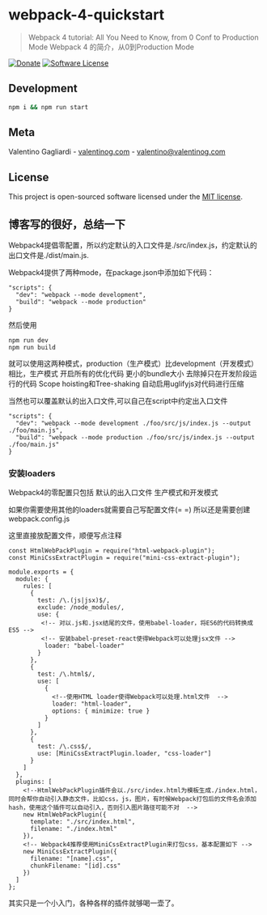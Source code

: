 # webpack-4-quickstart
> Webpack 4 tutorial: All You Need to Know, from 0 Conf to Production Mode
> Webpack 4 的简介，从0到Production Mode

[![Donate](https://img.shields.io/badge/donate-patreon-orange.svg)](https://www.patreon.com/valentinogagliardi)
[![Software License](https://img.shields.io/badge/license-MIT-brightgreen.svg?style=flat)](LICENSE)

## Development

```bash
npm i && npm run start
```

## Meta

Valentino Gagliardi - [valentinog.com](https://www.valentinog.com) - valentino@valentinog.com

## License

This project is open-sourced software licensed under the [MIT license](http://opensource.org/licenses/MIT).

## 博客写的很好，总结一下
Webpack4提倡零配置，所以约定默认的入口文件是./src/index.js，约定默认的出口文件是./dist/main.js.

Webpack4提供了两种mode，在package.json中添加如下代码：
```
"scripts": {
  "dev": "webpack --mode development",
  "build": "webpack --mode production"
}
```
然后使用
```
npm run dev 
npm run build
```
就可以使用这两种模式，production（生产模式）比development（开发模式）相比，生产模式
开启所有的优化代码
更小的bundle大小
去除掉只在开发阶段运行的代码
Scope hoisting和Tree-shaking
自动启用uglifyjs对代码进行压缩

当然也可以覆盖默认的出入口文件,可以自己在script中约定出入口文件
```
"scripts": {
  "dev": "webpack --mode development ./foo/src/js/index.js --output ./foo/main.js",
  "build": "webpack --mode production ./foo/src/js/index.js --output ./foo/main.js"
}
```

### 安装loaders
Webpack4的零配置只包括
默认的出入口文件
生产模式和开发模式

如果你需要使用其他的loaders就需要自己写配置文件(= =)
所以还是需要创建webpack.config.js

这里直接放配置文件，顺便写点注释
```
const HtmlWebPackPlugin = require("html-webpack-plugin");
const MiniCssExtractPlugin = require("mini-css-extract-plugin");

module.exports = {
  module: {
    rules: [
      {
        test: /\.(js|jsx)$/,
        exclude: /node_modules/,
        use: {
         <!-- 对以.js和.jsx结尾的文件，使用babel-loader，将ES6的代码转换成ES5 -->
         <!-- 安装babel-preset-react使得Webpack可以处理jsx文件 -->
          loader: "babel-loader"
        }
      },
      {
        test: /\.html$/,
        use: [
          {
            <!--使用HTML loader使得Webpack可以处理.html文件  -->
            loader: "html-loader",
            options: { minimize: true }
          }
        ]
      },
      {
        test: /\.css$/,
        use: [MiniCssExtractPlugin.loader, "css-loader"]
      }
    ]
  },
  plugins: [
    <!--HtmlWebPackPlugin插件会以./src/index.html为模板生成./index.html，同时会帮你自动引入静态文件，比如css，js，图片，有时候Webpack打包后的文件名会添加hash，使用这个插件可以自动引入，否则引入图片路径可能不对  -->
    new HtmlWebPackPlugin({
      template: "./src/index.html",
      filename: "./index.html"
    }),
    <!-- Webpack4推荐使用MiniCssExtractPlugin来打包css，基本配置如下 -->
    new MiniCssExtractPlugin({
      filename: "[name].css",
      chunkFilename: "[id].css"
    })
  ]
};

```
其实只是一个小入门，各种各样的插件就够喝一壶了。





